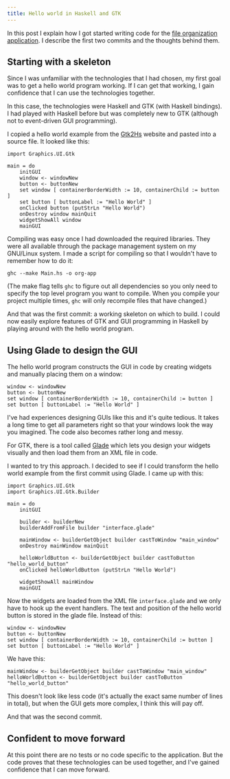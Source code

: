 ```yaml
---
title: Hello world in Haskell and GTK
---
```

In this post I explain how I got started writing code for the [file
organization
application](/writing/reflections-on-programming/2012-01-11-application-development-series-intro/index.html).
I describe the first two commits and the thoughts behind them.

Starting with a skeleton
------------------------

Since I was unfamiliar with the technologies that I had chosen, my first
goal was to get a hello world program working. If I can get that
working, I gain confidence that I can use the technologies together.

In this case, the technologies were Haskell and GTK (with Haskell
bindings). I had played with Haskell before but was completely new to
GTK (although not to event-driven GUI programming).

I copied a hello world example from the
[Gtk2Hs](http://projects.haskell.org/gtk2hs/) website and pasted into a
source file. It looked like this:

``` {.haskell}
import Graphics.UI.Gtk

main = do
    initGUI
    window <- windowNew
    button <- buttonNew
    set window [ containerBorderWidth := 10, containerChild := button ]
    set button [ buttonLabel := "Hello World" ]
    onClicked button (putStrLn "Hello World")
    onDestroy window mainQuit
    widgetShowAll window
    mainGUI
```

Compiling was easy once I had downloaded the required libraries. They
were all available through the package management system on my GNU/Linux
system. I made a script for compiling so that I wouldn't have to
remember how to do it:

``` {.bash}
ghc --make Main.hs -o org-app
```

(The make flag tells `ghc` to figure out all dependencies so you only
need to specify the top level program you want to compile. When you
compile your project multiple times, `ghc` will only recompile files
that have changed.)

And that was the first commit: a working skeleton on which to build. I
could now easily explore features of GTK and GUI programming in Haskell
by playing around with the hello world program.

Using Glade to design the GUI
-----------------------------

The hello world program constructs the GUI in code by creating widgets
and manually placing them on a window:

``` {.haskell}
window <- windowNew
button <- buttonNew
set window [ containerBorderWidth := 10, containerChild := button ]
set button [ buttonLabel := "Hello World" ]
```

I've had experiences designing GUIs like this and it's quite tedious. It
takes a long time to get all parameters right so that your windows look
the way you imagined. The code also becomes rather long and messy.

For GTK, there is a tool called [Glade](http://glade.gnome.org/) which
lets you design your widgets visually and then load them from an XML
file in code.

I wanted to try this approach. I decided to see if I could transform the
hello world example from the first commit using Glade. I came up with
this:

``` {.haskell}
import Graphics.UI.Gtk
import Graphics.UI.Gtk.Builder

main = do
    initGUI

    builder <- builderNew
    builderAddFromFile builder "interface.glade"

    mainWindow <- builderGetObject builder castToWindow "main_window"
    onDestroy mainWindow mainQuit

    helloWorldButton <- builderGetObject builder castToButton "hello_world_button"
    onClicked helloWorldButton (putStrLn "Hello World")

    widgetShowAll mainWindow
    mainGUI
```

Now the widgets are loaded from the XML file `interface.glade` and we
only have to hook up the event handlers. The text and position of the
hello world button is stored in the glade file. Instead of this:

``` {.haskell}
window <- windowNew
button <- buttonNew
set window [ containerBorderWidth := 10, containerChild := button ]
set button [ buttonLabel := "Hello World" ]
```

We have this:

``` {.haskell}
mainWindow <- builderGetObject builder castToWindow "main_window"
helloWorldButton <- builderGetObject builder castToButton "hello_world_button"
```

This doesn't look like less code (it's actually the exact same number of
lines in total), but when the GUI gets more complex, I think this will
pay off.

And that was the second commit.

Confident to move forward
-------------------------

At this point there are no tests or no code specific to the application.
But the code proves that these technologies can be used together, and
I've gained confidence that I can move forward.

